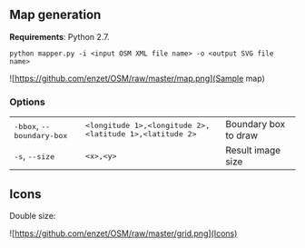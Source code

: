 Map generation
--------------

**Requirements**: Python 2.7.

    python mapper.py -i <input OSM XML file name> -o <output SVG file name>

![https://github.com/enzet/OSM/raw/master/map.png](Sample map)

### Options ###



<table><tr><td><tt>-bbox</tt>, <tt>--boundary-box</tt>

</td><td><tt>&lt;longitude 1&gt;,&lt;longitude 2&gt;,&lt;latitude 1&gt;,&lt;latitude 2&gt;</tt>

</td><td>Boundary box to draw

</td></tr><tr><td><tt>-s</tt>, <tt>--size</tt>

</td><td><tt>&lt;x&gt;,&lt;y&gt;</tt>

</td><td>Result image size

</td></tr></table>

Icons
-----

Double size:

![https://github.com/enzet/OSM/raw/master/grid.png](Icons)

